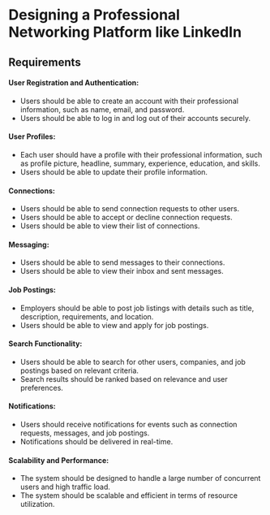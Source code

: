 # Designing a Professional Networking Platform like LinkedIn

## Requirements
#### User Registration and Authentication:
- Users should be able to create an account with their professional information, such as name, email, and password.
- Users should be able to log in and log out of their accounts securely.
#### User Profiles:
- Each user should have a profile with their professional information, such as profile picture, headline, summary, experience, education, and skills.
- Users should be able to update their profile information.
#### Connections:
- Users should be able to send connection requests to other users.
- Users should be able to accept or decline connection requests.
- Users should be able to view their list of connections.
#### Messaging:
- Users should be able to send messages to their connections.
- Users should be able to view their inbox and sent messages.
#### Job Postings:
- Employers should be able to post job listings with details such as title, description, requirements, and location.
- Users should be able to view and apply for job postings.
#### Search Functionality:
- Users should be able to search for other users, companies, and job postings based on relevant criteria.
- Search results should be ranked based on relevance and user preferences.
#### Notifications:
- Users should receive notifications for events such as connection requests, messages, and job postings.
- Notifications should be delivered in real-time.
#### Scalability and Performance:
- The system should be designed to handle a large number of concurrent users and high traffic load.
- The system should be scalable and efficient in terms of resource utilization.
